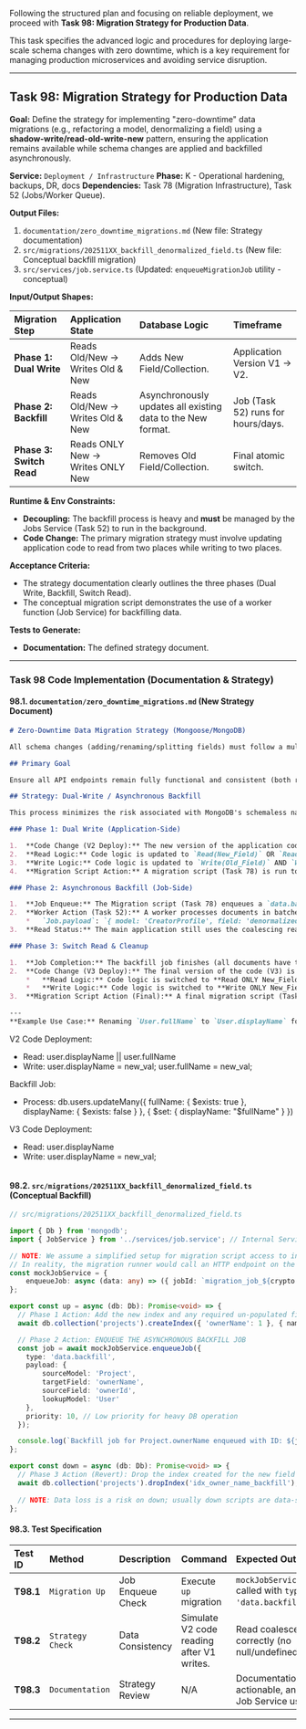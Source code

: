 Following the structured plan and focusing on reliable deployment, we proceed with **Task 98: Migration Strategy for Production Data**.

This task specifies the advanced logic and procedures for deploying large-scale schema changes with zero downtime, which is a key requirement for managing production microservices and avoiding service disruption.

***

## **Task 98: Migration Strategy for Production Data**

**Goal:** Define the strategy for implementing "zero-downtime" data migrations (e.g., refactoring a model, denormalizing a field) using a **shadow-write/read-old-write-new** pattern, ensuring the application remains available while schema changes are applied and backfilled asynchronously.

**Service:** `Deployment / Infrastructure`
**Phase:** K - Operational hardening, backups, DR, docs
**Dependencies:** Task 78 (Migration Infrastructure), Task 52 (Jobs/Worker Queue).

**Output Files:**
1.  `documentation/zero_downtime_migrations.md` (New file: Strategy documentation)
2.  `src/migrations/202511XX_backfill_denormalized_field.ts` (New file: Conceptual backfill migration)
3.  `src/services/job.service.ts` (Updated: `enqueueMigrationJob` utility - conceptual)

**Input/Output Shapes:**

| Migration Step | Application State | Database Logic | Timeframe |
| :--- | :--- | :--- | :--- |
| **Phase 1: Dual Write** | Reads Old/New $\rightarrow$ Writes Old & New | Adds New Field/Collection. | Application Version V1 $\rightarrow$ V2. |
| **Phase 2: Backfill** | Reads Old/New $\rightarrow$ Writes Old & New | Asynchronously updates all existing data to the New format. | Job (Task 52) runs for hours/days. |
| **Phase 3: Switch Read** | Reads ONLY New $\rightarrow$ Writes ONLY New | Removes Old Field/Collection. | Final atomic switch. |

**Runtime & Env Constraints:**
*   **Decoupling:** The backfill process is heavy and **must** be managed by the Jobs Service (Task 52) to run in the background.
*   **Code Change:** The primary migration strategy must involve updating application code to read from two places while writing to two places.

**Acceptance Criteria:**
*   The strategy documentation clearly outlines the three phases (Dual Write, Backfill, Switch Read).
*   The conceptual migration script demonstrates the use of a worker function (Job Service) for backfilling data.

**Tests to Generate:**
*   **Documentation:** The defined strategy document.

***

### **Task 98 Code Implementation (Documentation & Strategy)**

#### **98.1. `documentation/zero_downtime_migrations.md` (New Strategy Document)**

```markdown
# Zero-Downtime Data Migration Strategy (Mongoose/MongoDB)

All schema changes (adding/renaming/splitting fields) must follow a multi-phase, dual-write strategy to ensure the OpenShow API cluster achieves near-zero downtime.

## Primary Goal

Ensure all API endpoints remain fully functional and consistent (both read and write) while data backfilling occurs asynchronously.

## Strategy: Dual-Write / Asynchronous Backfill

This process minimizes the risk associated with MongoDB's schemaless nature, where application code changes can lead to runtime errors on old documents.

### Phase 1: Dual Write (Application-Side)

1.  **Code Change (V2 Deploy):** The new version of the application code (V2) is deployed.
2.  **Read Logic:** Code logic is updated to `Read(New_Field)` OR `Read(Old_Field)` (Coalesce).
3.  **Write Logic:** Code logic is updated to `Write(Old_Field)` AND `Write(New_Field)` (Dual Write).
4.  **Migration Script Action:** A migration script (Task 78) is run to add the new index/field but **without** modifying existing data (non-blocking schema change).

### Phase 2: Asynchronous Backfill (Job-Side)

1.  **Job Enqueue:** The Migration script (Task 78) enqueues a `data.backfill` job for the target model (e.g., `CreatorProfile`).
2.  **Worker Action (Task 52):** A worker processes documents in batches, converting `Old_Field` content to the `New_Field` format.
    *   `Job.payload`: `{ model: 'CreatorProfile', field: 'denormalizedName' }`
3.  **Read Status:** The main application still uses the coalescing read (`Read(New) OR Read(Old)`).

### Phase 3: Switch Read & Cleanup

1.  **Job Completion:** The backfill job finishes (all documents have the `New_Field` populated).
2.  **Code Change (V3 Deploy):** The final version of the code (V3) is deployed.
    *   **Read Logic:** Code logic is switched to **Read ONLY New_Field**.
    *   **Write Logic:** Code logic is switched to **Write ONLY New_Field**.
3.  **Migration Script Action (Final):** A final migration script (Task 78) is run to remove the `Old_Field` from the schema (if necessary) and remove the dual-write code from V3.

---
**Example Use Case:** Renaming `User.fullName` to `User.displayName` for Profile V2.
```
V2 Code Deployment:
- Read: user.displayName || user.fullName
- Write: user.displayName = new_val; user.fullName = new_val;

Backfill Job:
- Process: db.users.updateMany({ fullName: { $exists: true }, displayName: { $exists: false } }, { $set: { displayName: "$fullName" } })

V3 Code Deployment:
- Read: user.displayName
- Write: user.displayName = new_val;
```
```

#### **98.2. `src/migrations/202511XX_backfill_denormalized_field.ts` (Conceptual Backfill)**

```typescript
// src/migrations/202511XX_backfill_denormalized_field.ts

import { Db } from 'mongodb';
import { JobService } from '../services/job.service'; // Internal Service (Job Queue)

// NOTE: We assume a simplified setup for migration script access to internal services.
// In reality, the migration runner would call an HTTP endpoint on the Job Service.
const mockJobService = { 
    enqueueJob: async (data: any) => ({ jobId: `migration_job_${crypto.randomBytes(4).toString('hex')}` }) 
}; 

export const up = async (db: Db): Promise<void> => {
  // Phase 1 Action: Add the new index and any required un-populated fields
  await db.collection('projects').createIndex({ 'ownerName': 1 }, { name: 'idx_owner_name_backfill', background: true });

  // Phase 2 Action: ENQUEUE THE ASYNCHRONOUS BACKFILL JOB
  const job = await mockJobService.enqueueJob({
    type: 'data.backfill',
    payload: { 
        sourceModel: 'Project', 
        targetField: 'ownerName', 
        sourceField: 'ownerId', 
        lookupModel: 'User' 
    },
    priority: 10, // Low priority for heavy DB operation
  });

  console.log(`Backfill job for Project.ownerName enqueued with ID: ${job.jobId}`);
};

export const down = async (db: Db): Promise<void> => {
  // Phase 3 Action (Revert): Drop the index created for the new field
  await db.collection('projects').dropIndex('idx_owner_name_backfill');
  
  // NOTE: Data loss is a risk on down; usually down scripts are data-safe (index/config only)
};
```

#### **98.3. Test Specification**

| Test ID | Method | Description | Command | Expected Outcome |
| :--- | :--- | :--- | :--- | :--- |
| **T98.1** | `Migration Up` | Job Enqueue Check | Execute `up` migration | `mockJobService.enqueueJob` called with `type: 'data.backfill'`. |
| **T98.2** | `Strategy Check` | Data Consistency | Simulate V2 code reading after V1 writes. | Read coalesces data correctly (no null/undefined errors). |
| **T98.3** | `Documentation` | Strategy Review | N/A | Documentation is clear, actionable, and references Job Service usage. |

---
